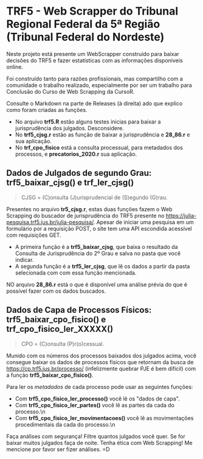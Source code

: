 # TRF5 - Web Scrapper do Tribunal Regional Federal da 5ª Região (Tribunal Federal do Nordeste)

Neste projeto está presente um WebScrapper construído para baixar decisões do TRF5 e fazer estatísticas com as informações disponíveis online.

Foi construído tanto para razões profissionais, mas compartilho com a comunidade o trabalho realizado, especialmente por ser um trabalho para Conclusão do Curso de Web Scrapping da CursoR.

Consulte o Markdown na parte de Releases (à direita) ado que explico como foram criadas as funções.

* No arquivo **trf5.R** estão alguns testes inicias para baixar a jurisprudência dos julgados. Desconsidere.
* No **trf5_cjsg.r** estão as função de baixar a jurisprudência e  **28_86.r** e sua aplicação.
* No **trf_cpo_fisico** está a consulta processual, para metadados dos processos, e **precatorios_2020.r** sua aplicação.

## **Dados de Julgados de segundo Grau: trf5_baixar_cjsg() e trf_ler_cjsg()**

> CJSG = (C)onsulta (J)urisprudencial de (S)egundo (G)rau.

Presentes no arquivo **tr5_cjsg.r**, estas duas funções fazem o Web Scrapping do buscador de jurisprudência do TRF5 presente no https://julia-pesquisa.trf5.jus.br/julia-pesquisa/.
Apesar de iniciar uma pesquisa em um formulário por a requisição POST, o site tem uma API escondida acessível com requisições GET.

* A primeira função é a **trf5_baixar_cjsg**, que baixa o resultado da Consulta de Jurisprudência do 2º Grau e salva no pasta que você indicar.
* A segunda função é a **trf5_ler_cjsg**, que lê os dados a partir da pasta selecionada com com essa função mencionada.

NO arquivo **28_86.r** está o que é disponível uma análise prévia do que é possível fazer com os dados buscados.

## **Dados de Capa de Processos Físicos: trf5_baixar_cpo_fisico() e trf_cpo_fisico_ler_XXXXX()**

> CPO = (C)onsulta (P)r(o)cessual.

Munido com os números dos processos baixados dos julgados acima, você consegue baixar os dados de processos físicos que retornam da busca de https://cp.trf5.jus.br/processo/ (infelizmente quebrar PJE é bem difícil) com a função **trf5_baixar_cpo_fisico()**.

Para ler os _metadados_ de cada processo pode usar as seguintes funções:

* Com **trf5_cpo_fisico_ler_processo()** você lê os "dados de capa".
* Com **trf5_cpo_fisico_ler_partes()** você lê as partes da cada do processo.\\n
* Com **trf5_cpo_fisico_ler_movimentacoes()** você lê as movimentações procedimentais da cada do processo.\\n

Faça análises com segurança! Filtre quantos julgados você quer. Se for baixar muitos julgados faça de noite. Tenha ética com Web Scrapping!
Me mencione por favor ser fizer análises. =D
